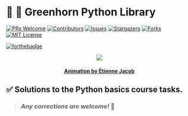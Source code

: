 # :nauseated_face: :snake: **Greenhorn Python Library**

[![PRs Welcome](https://img.shields.io/badge/PRs-welcome-brightgreen.svg?style=for-the-badge)](https://github.com/tensorush/Greenhorn-Python-Library/pulls)
[![Contributors][contributors-shield]][contributors-url]
[![Issues][issues-shield]][issues-url]
[![Stargazers][stars-shield]][stars-url]
[![Forks][forks-shield]][forks-url]
[![MIT License][license-shield]][license-url]

[![forthebadge](https://forthebadge.com/images/badges/0-percent-optimized.svg)](https://forthebadge.com)

<p align="center">
    <img src="https://bleuje.github.io/gifset/2021/gifs/2021_7_twister.gif">
</p>

<h4 align="center">
    <p><a href="https://twitter.com/etiennejcb/">Animation by Étienne Jacob</a></p>
</h4>

## :white_check_mark: Solutions to the Python basics course tasks.

> ### _Any corrections are welcome!_ :hugs:

<!-- MARKDOWN LINKS -->

[contributors-shield]: https://img.shields.io/github/contributors/tensorush/Greenhorn-Python-Library.svg?style=for-the-badge
[contributors-url]: https://github.com/tensorush/Greenhorn-Python-Library/graphs/contributors
[issues-shield]: https://img.shields.io/github/issues/tensorush/Greenhorn-Python-Library.svg?style=for-the-badge
[issues-url]: https://github.com/tensorush/Greenhorn-Python-Library/issues
[stars-shield]: https://img.shields.io/github/stars/tensorush/Greenhorn-Python-Library.svg?style=for-the-badge
[stars-url]: https://github.com/tensorush/Greenhorn-Python-Library/stargazers
[forks-shield]: https://img.shields.io/github/forks/tensorush/Greenhorn-Python-Library.svg?style=for-the-badge
[forks-url]: https://github.com/tensorush/Greenhorn-Python-Library/network/members
[license-shield]: https://img.shields.io/github/license/tensorush/Greenhorn-Python-Library.svg?style=for-the-badge
[license-url]: https://github.com/tensorush/Greenhorn-Python-Library/blob/master/LICENSE.md

